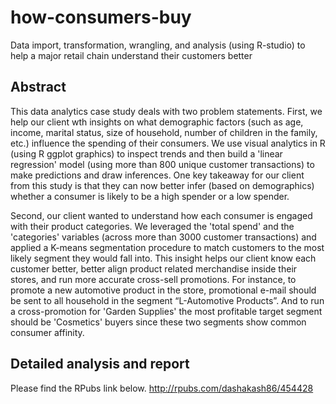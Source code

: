 # how-consumers-buy
Data import, transformation, wrangling, and analysis (using R-studio) to help a major retail chain understand their customers better

## Abstract
This data analytics case study deals with two problem statements. First, we help our client wth insights on what demographic factors (such as age, income, marital status, size of household, number of children in the family, etc.) influence the spending of their consumers. We use visual analytics in R (using R ggplot graphics) to inspect trends and then build a 'linear regression' model (using more than 800 unique customer transactions) to make predictions and draw inferences. One key takeaway for our client from this study is that they can now better infer (based on demographics) whether a consumer is likely to be a high spender or a low spender. 

Second, our client wanted to understand how each consumer is engaged with their product categories. We leveraged the 'total spend' and the 'categories' variables (across more than 3000 customer transactions) and applied a K-means segmentation procedure to match customers to the most likely segment they would fall into. This insight helps our client know each customer better, better align product related merchandise inside their stores, and run more accurate cross-sell promotions. For instance, to promote a new automotive product in the store, promotional e-mail should be sent to all household in the segment “L-Automotive Products”. And to run a cross-promotion for 'Garden Supplies' the most profitable target segment should be 'Cosmetics' buyers since these two segments show common consumer affinity. 

## Detailed analysis and report

Please find the RPubs link below.
http://rpubs.com/dashakash86/454428
